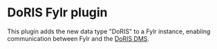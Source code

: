 # DoRIS Fylr plugin

This plugin adds the new data type "DoRIS" to a Fylr instance, enabling communication between Fylr and the [DoRIS DMS](https://doris-dms.de).
